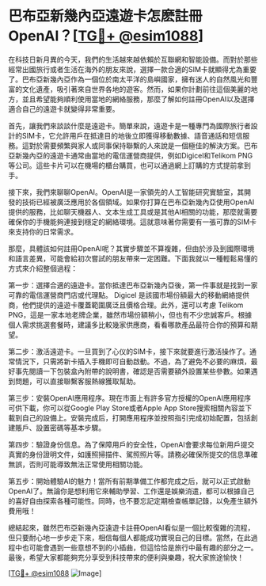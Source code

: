 # 巴布亞新幾內亞遠遊卡怎麽註冊OpenAI？[[TG💪+ @esim1088](https://t.me/s/esim1088)]

在科技日新月異的今天，我們的生活越來越依賴於互聯網和智能設備。而對於那些經常出國旅行或者生活在海外的朋友來說，選擇一款合適的SIM卡就顯得尤為重要了。巴布亞新幾內亞作為一個位於南太平洋的島嶼國家，擁有迷人的自然風光和豐富的文化遺產，吸引著來自世界各地的遊客。然而，如果你計劃前往這個美麗的地方，並且希望能夠順利使用當地的網絡服務，那麼了解如何註冊OpenAI以及選擇適合自己的遠遊卡就變得非常重要。

首先，讓我們來談談什麼是遠遊卡。簡單來說，遠遊卡是一種專門為國際旅行者設計的SIM卡，它允許用戶在抵達目的地後立即獲得移動數據、語音通話和短信服務。這對於需要頻繁與家人或同事保持聯繫的人來說是一個極佳的解決方案。巴布亞新幾內亞的遠遊卡通常由當地的電信運營商提供，例如Digicel和Telikom PNG等公司。這些卡片可以在機場的櫃台購買，也可以通過網上訂購的方式提前拿到手。

接下來，我們來聊聊OpenAI。OpenAI是一家領先的人工智能研究實驗室，其開發的技術已經被廣泛應用於各個領域。如果你打算在巴布亞新幾內亞使用OpenAI提供的服務，比如聊天機器人、文本生成工具或是其他AI相關的功能，那麼就需要確保你的手機能夠連接到穩定的網絡環境。這就意味著你需要有一張可靠的SIM卡來支持你的日常需求。

那麼，具體該如何註冊OpenAI呢？其實步驟並不算複雜，但由於涉及到國際環境和語言差異，可能會給初次嘗試的朋友帶來一定困難。下面我就以一種輕鬆易懂的方式來介紹整個過程：

第一步：選擇合適的遠遊卡。當你抵達巴布亞新幾內亞後，第一件事就是找到一家可靠的電信運營商門店或代理點。 Digicel 是該國市場份額最大的移動網絡提供商，他們提供的遠遊卡覆蓋範圍廣泛且價格合理。此外，還可以考慮 Telikom PNG，這是一家本地老牌企業，雖然市場份額稍小，但也有不少忠誠客戶。根據個人需求挑選套餐時，建議多比較幾家供應商，看看哪款產品最符合你的預算和期望。

第二步：激活遠遊卡。一旦買到了心仪的SIM卡，接下來就要進行激活操作了。通常情況下，只需將新卡插入手機即可自動啟動。不過，為了避免不必要的麻煩，最好事先閱讀一下包裝盒內附帶的說明書，確認是否需要額外設置某些參數。如果遇到問題，可以直接聯繫客服熱線獲取幫助。

第三步：安裝OpenAI應用程序。現在市面上有許多官方授權的OpenAI應用程序可供下載，你可以從Google Play Store或者Apple App Store搜索相關內容並下載到自己的設備上。安裝完成后，打開應用程序並按照指引完成初始配置，包括創建賬戶、設置密碼等基本步驟。

第四步：驗證身份信息。為了保障用戶的安全性，OpenAI會要求每位新用戶提交真實的身份證明文件，如護照掃描件、駕照照片等。請務必確保所提交的信息準確無誤，否則可能導致無法正常使用相關功能。

第五步：開始體驗AI的魅力！當所有前期準備工作都完成之后，就可以正式啟動OpenAI了。無論你是想利用它來輔助學習、工作還是娛樂消遣，都可以根據自己的喜好自由探索各種可能性。同時，也不要忘記定期檢查帳單記錄，以免產生額外費用哦！

總結起來，雖然巴布亞新幾內亞遠遊卡註冊OpenAI看似是一個比較復雜的流程，但只要耐心地一步步走下來，相信每個人都能成功實現自己的目標。當然，在此過程中也可能會遇到一些意想不到的小插曲，但這恰恰是旅行中最有趣的部分之一。最後，希望大家都能夠充分享受到科技帶來的便利與樂趣，祝大家旅途愉快！

[[TG💪+ @esim1088](https://t.me/s/esim1088) ![Image](https://i.postimg.cc/4NQfJmqS/Snipaste-2025-05-13-00-14-12.png)]